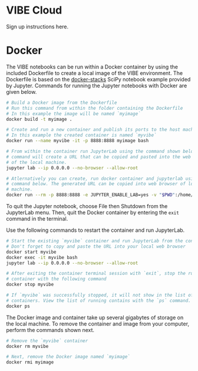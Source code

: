 ---
---

# VIBE Cloud

Sign up instructions here.

# Docker

The VIBE notebooks can be run within a Docker container by using the included Dockerfile to create a local image of the VIBE environment. The Dockerfile is based on the [docker-stacks](https://github.com/jupyter/docker-stacks) SciPy notebook example provided by Jupyter. Commands for running the Jupyter notebooks with Docker are given below.

```bash
# Build a Docker image from the Dockerfile
# Run this command from within the folder containing the Dockerfile
# In this example the image will be named `myimage`
docker build -t myimage .

# Create and run a new container and publish its ports to the host machine
# In this example the created container is named `myvibe`
docker run --name myvibe -it -p 8888:8888 myimage bash

# From within the container run JupyterLab using the command shown below. This
# command will create a URL that can be copied and pasted into the web browser
# of the local machine.
jupyter lab --ip 0.0.0.0 --no-browser --allow-root

# Atlernatively you can create, run docker container and jupyterlab using the
# command below. The generated URL can be copied into web browser of local
# machine.
docker run --rm -p 8888:8888 -e JUPYTER_ENABLE_LAB=yes -v "$PWD":/home/jovyan/work myimage
```

To quit the Jupyter notebook, choose File then Shutdown from the JupyterLab menu. Then, quit the Docker container by entering the `exit` command in the terminal.

Use the following commands to restart the container and run JupyterLab.

```bash
# Start the existing `myvibe` container and run JupyterLab from the container
# Don't forget to copy and paste the URL into your local web browser
docker start myvibe
docker exec -it myvibe bash
jupyter lab --ip 0.0.0.0 --no-browser --allow-root

# After exiting the container terminal session with `exit`, stop the running
# container with the following command
docker stop myvibe

# If `myvibe` was successfully stopped, it will not show in the list of running
# containers. View the list of running contains with the `ps` command.
docker ps
```

The Docker image and container take up several gigabytes of storage on the local machine. To remove the container and image from your computer, perform the commands shown next.

```bash
# Remove the `myvibe` container
docker rm myvibe

# Next, remove the Docker image named `myimage`
docker rmi myimage
```

